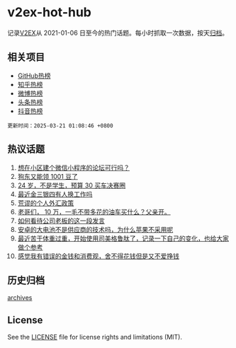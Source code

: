 # v2ex-hot-hub

 记录[V2EX](https://www.v2ex.com/)从 2021-01-06 日至今的热门话题。每小时抓取一次数据，按天[归档](archives)。
 
 ## 相关项目

- [GitHub热榜](https://github.com/snaildev/github-hot-hub)
- [知乎热榜](https://github.com/snaildev/zhihu-hot-hub)
- [微博热榜](https://github.com/snaildev/weibo-hot-hub)
- [头条热榜](https://github.com/snaildev/toutiao-hot-hub)
- [抖音热榜](https://github.com/snaildev/douyin-hot-hub)


 `更新时间：2025-03-21 01:08:46 +0800`

## 热议话题

1. [想在小区建个微信小程序的论坛可行吗？](https://www.v2ex.com/t/1119761)
1. [狗东又能领 1001 豆了](https://www.v2ex.com/t/1119792)
1. [24 岁，不是学生，预算 30 买车决赛圈](https://www.v2ex.com/t/1119794)
1. [最近金三银四有人换工作吗](https://www.v2ex.com/t/1119757)
1. [荒谬的个人外汇政策](https://www.v2ex.com/t/1119818)
1. [老哥们， 10 万，一毛不带多花的油车买什么？父亲开。](https://www.v2ex.com/t/1119800)
1. [如何看待公司老板的这一段发言](https://www.v2ex.com/t/1119801)
1. [安卓的大电池不是供应商的技术吗，为什么苹果不采用呢](https://www.v2ex.com/t/1119789)
1. [最近苦于体重过重，开始使用司美格鲁肽了，记录一下自己的变化，也给大家做个参考](https://www.v2ex.com/t/1119810)
1. [感觉我有错误的金钱和消费观，舍不得花钱但是又不爱挣钱](https://www.v2ex.com/t/1119816)

## 历史归档

[archives](archives)

## License

See the [LICENSE](LICENSE) file for license rights and limitations (MIT).
